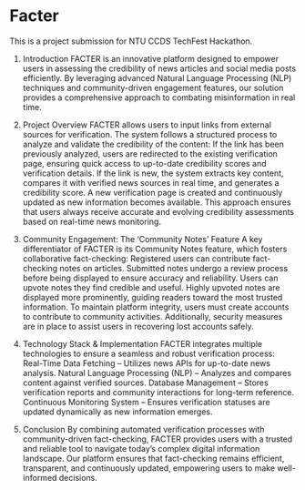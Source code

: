 # Facter
This is a project submission for NTU CCDS TechFest Hackathon.

1. Introduction
FACTER is an innovative platform designed to empower users in assessing the credibility of news articles and social media posts efficiently. By leveraging advanced Natural Language Processing (NLP) techniques and community-driven engagement features, our solution provides a comprehensive approach to combating misinformation in real time.

2. Project Overview
FACTER allows users to input links from external sources for verification. The system follows a structured process to analyze and validate the credibility of the content:
If the link has been previously analyzed, users are redirected to the existing verification page, ensuring quick access to up-to-date credibility scores and verification details.
If the link is new, the system extracts key content, compares it with verified news sources in real time, and generates a credibility score. A new verification page is created and continuously updated as new information becomes available.
This approach ensures that users always receive accurate and evolving credibility assessments based on real-time news monitoring.

3. Community Engagement: The ‘Community Notes’ Feature
A key differentiator of FACTER is its Community Notes feature, which fosters collaborative fact-checking:
Registered users can contribute fact-checking notes on articles.
Submitted notes undergo a review process before being displayed to ensure accuracy and reliability.
Users can upvote notes they find credible and useful. Highly upvoted notes are displayed more prominently, guiding readers toward the most trusted information.
To maintain platform integrity, users must create accounts to contribute to community activities. Additionally, security measures are in place to assist users in recovering lost accounts safely.


4. Technology Stack & Implementation
FACTER integrates multiple technologies to ensure a seamless and robust verification process:
Real-Time Data Fetching – Utilizes news APIs for up-to-date news analysis.
Natural Language Processing (NLP) – Analyzes and compares content against verified sources.
Database Management – Stores verification reports and community interactions for long-term reference.
Continuous Monitoring System – Ensures verification statuses are updated dynamically as new information emerges.
5. Conclusion
By combining automated verification processes with community-driven fact-checking, FACTER provides users with a trusted and reliable tool to navigate today’s complex digital information landscape. Our platform ensures that fact-checking remains efficient, transparent, and continuously updated, empowering users to make well-informed decisions.

